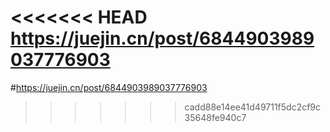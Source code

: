 <<<<<<< HEAD
https://juejin.cn/post/6844903989037776903
=======
#https://juejin.cn/post/6844903989037776903
>>>>>>> cadd88e14ee41d49711f5dc2cf9c35648fe940c7
